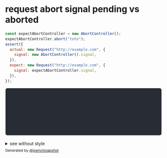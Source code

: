 # request abort signal pending vs aborted

```js
const expectAbortController = new AbortController();
expectAbortController.abort("toto");
assert({
  actual: new Request("http://example.com", {
    signal: new AbortController().signal,
  }),
  expect: new Request("http://example.com", {
    signal: expectAbortController.signal,
  }),
});
```

![img](throw.svg)

<details>
  <summary>see without style</summary>

```console
AssertionError: actual and expect are different

actual: Request("http://example.com/")
expect: Request("http://example.com/", {
  signal: AbortSignal {
    aborted: true,
    reason: "toto",
  },
})
```

</details>


<sub>
  Generated by <a href="https://github.com/jsenv/core/tree/main/packages/independent/snapshot">@jsenv/snapshot</a>
</sub>